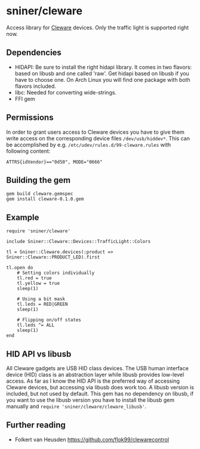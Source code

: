 # sniner/cleware

Access library for [Cleware](http://cleware.de) devices. Only the traffic light is supported right now.

## Dependencies

* HIDAPI: Be sure to install the right hidapi library. It comes in two flavors: based on libusb and one called 'raw'. Get hidapi based on libusb if you have to choose one. On Arch Linux you will find one package with both flavors included.
* libc: Needed for converting wide-strings.
* FFI gem

## Permissions

In order to grant users access to Cleware devices you have to give them write access on the corresponding device files `/dev/usb/hiddev*`. This can be accomplished by e.g. `/etc/udev/rules.d/99-cleware.rules` with following content:

    ATTRS{idVendor}=="0d50", MODE="0666"

## Building the gem

    gem build cleware.gemspec
    gem install cleware-0.1.0.gem

## Example

```
require 'sniner/cleware'

include Sniner::Cleware::Devices::TrafficLight::Colors

tl = Sniner::Cleware.devices(:product => Sniner::Cleware::PRODUCT_LED).first

tl.open do
    # Setting colors individually
    tl.red = true
    tl.yellow = true
    sleep(1)

    # Using a bit mask
    tl.leds = RED|GREEN
    sleep(1)

    # Flipping on/off states
    tl.leds ^= ALL
    sleep(1)
end
```

## HID API vs libusb

All Cleware gadgets are USB HID class devices. The USB human interface device (HID) class is an abstraction layer while libusb provides low-level access. As far as I know the HID API is the preferred way of accessing Cleware devices, but accessing via libusb does work too. A libusb version is included, but not used by default. This gem has no dependency on libusb, if you want to use the libusb version you have to install the libusb gem manually and `require 'sniner/cleware/cleware_libusb'`.

## Further reading

* Folkert van Heusden https://github.com/flok99/clewarecontrol